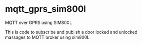 # mqtt_gprs_sim800l
MQTT over GPRS using SIM800L

This is code to subscribe and publish a door locked and unlocked massages to MQTT broker using sim800L.
